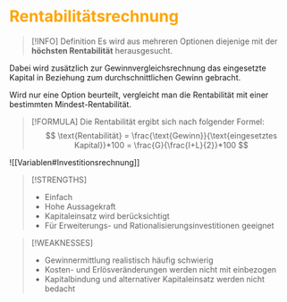 # <font color = "orange">Rentabilitätsrechnung</font>
>[!INFO] Definition
>Es wird aus mehreren Optionen diejenige mit der **höchsten Rentabilität** herausgesucht.

Dabei wird zusätzlich zur Gewinnvergleichsrechnung das eingesetzte Kapital in Beziehung zum durchschnittlichen Gewinn gebracht.

Wird nur eine Option beurteilt, vergleicht man die Rentabilität mit einer bestimmten Mindest-Rentabilität.

>[!FORMULA]
>Die Rentabilität ergibt sich nach folgender Formel:
>$$
>\text{Rentabilität} = \frac{\text{Gewinn}}{\text{eingesetztes Kapital}}*100 = \frac{G}{\frac{I+L}{2}}*100
>$$

![[Variablen#Investitionsrechnung]]

>[!STRENGTHS]
>- Einfach
>- Hohe Aussagekraft
>- Kapitaleinsatz wird berücksichtigt
>- Für Erweiterungs- und Rationalisierungsinvestitionen geeignet

>[!WEAKNESSES]
>- Gewinnermittlung realistisch häufig schwierig
>- Kosten- und Erlösveränderungen werden nicht mit einbezogen
>- Kapitalbindung und alternativer Kapitaleinsatz werden nicht bedacht
